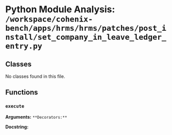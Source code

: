 # Python Module Analysis: `/workspace/cohenix-bench/apps/hrms/hrms/patches/post_install/set_company_in_leave_ledger_entry.py`

## Classes

No classes found in this file.


## Functions

### `execute`
**Arguments:** ``
**Decorators:** ``

**Docstring:**
```

```

